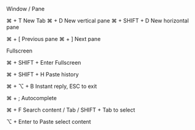 
Window / Pane

⌘ + T         New Tab
⌘ + D         New vertical pane
⌘ + SHIFT + D New horizontal pane

⌘ + [         Previous pane
⌘ + ]         Next pane

Fullscreen

⌘ + SHIFT + Enter Fullscreen

⌘ + SHIFT + H Paste history

⌘ + ⌥ + B   Instant reply, ESC to exit

⌘ + ;   Autocomplete

⌘ + F   Search content / Tab / SHIFT + Tab to select 

⌥ + Enter to Paste select content


